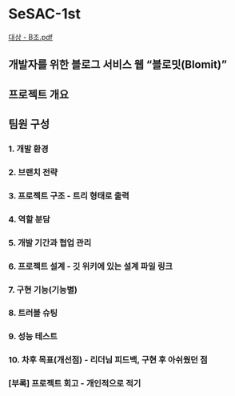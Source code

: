 # SeSAC-1st

[대상 - B조.pdf](https://github.com/user-attachments/files/16372912/-.B.pdf)

## 개발자를 위한 블로그 서비스 웹 “블로밋(Blomit)”
## 프로젝트 개요
## 팀원 구성

### 1. 개발 환경 
### 2. 브랜치 전략
### 3. 프로젝트 구조 - 트리 형태로 출력
### 4. 역할 분담
### 5. 개발 기간과 협업 관리
### 6. 프로젝트 설계 - 깃 위키에 있는 설계 파일 링크
### 7. 구현 기능(기능별)
### 8. 트러블 슈팅
### 9. 성능 테스트
### 10. 차후 목표(개선점) - 리더님 피드백, 구현 후 아쉬웠던 점
### [부록] 프로젝트 회고 - 개인적으로 적기

